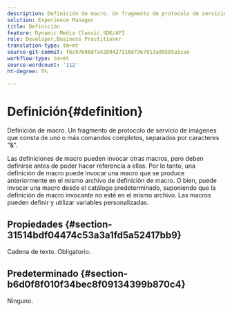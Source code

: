 ```yaml
---
description: Definición de macro. Un fragmento de protocolo de servicio de imágenes que consta de uno o más comandos completos, separados por caracteres "&".
solution: Experience Manager
title: Definición
feature: Dynamic Media Classic,SDK/API
role: Developer,Business Practitioner
translation-type: tm+mt
source-git-commit: f6c97606d7a4209427316d7367013ad9585a5cae
workflow-type: tm+mt
source-wordcount: '112'
ht-degree: 5%

---
```



# Definición{#definition}

Definición de macro. Un fragmento de protocolo de servicio de imágenes que consta de uno o más comandos completos, separados por caracteres &quot;&amp;&quot;.

Las definiciones de macro pueden invocar otras macros, pero deben definirse antes de poder hacer referencia a ellas. Por lo tanto, una definición de macro puede invocar una macro que se produce anteriormente en el mismo archivo de definición de macro. O bien, puede invocar una macro desde el catálogo predeterminado, suponiendo que la definición de macro invocante no esté en el mismo archivo. Las macros pueden definir y utilizar variables personalizadas.

## Propiedades {#section-31514bdf04474c53a3a1fd5a52417bb9}

Cadena de texto. Obligatorio.

## Predeterminado {#section-b6d0f8f010f34bec8f09134399b870c4}

Ninguno.
